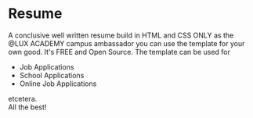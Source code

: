 # Resume

A conclusive well written resume build in HTML and CSS ONLY as the @LUX ACADEMY campus ambassador 
you can use the template for your own good. It's FREE and Open Source. 
The template can be used for 
<ul>
<li>Job Applications</li>
<li>School Applications</li>
<li>Online Job Applications</li>
</ul>
etcetera. <br>
All the best!

